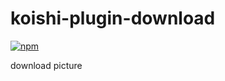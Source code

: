 # koishi-plugin-download

[![npm](https://img.shields.io/npm/v/koishi-plugin-download?style=flat-square)](https://www.npmjs.com/package/koishi-plugin-download)

download picture
